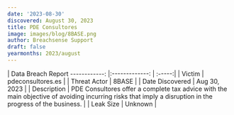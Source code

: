 ```yaml
---
date: '2023-08-30'
discovered: August 30, 2023
title: PDE Consultores
image: images/blog/8BASE.png
author: Breachsense Support
draft: false
yearmonths: 2023/august
---
```



| Data Breach Report
------------:     |:-------------:    | :-----:|
| Victim      | pdeconsultores.es      | 
| Threat Actor      | 8BASE      | 
| Date Discovered      | Aug 30, 2023      | 
| Description      | PDE Consultores offer a complete tax advice with the main objective of avoiding incurring risks that imply a disruption in the progress of the business.      | 
| Leak Size      | Unknown      | 

